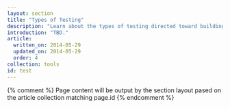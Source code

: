 ```yaml
---
layout: section
title: "Types of Testing"
description: "Learn about the types of testing directed toward building responsive and performant sites across multiple devices. There's no substitute as good as testing with real devices, but there are testing tools that come close."
introduction: "TBD."
article:
  written_on: 2014-05-29
  updated_on: 2014-05-29
  order: 4
collection: tools
id: test
---
```

{% comment %}
Page content will be output by the section layout pased on the article collection matching page.id
{% endcomment %}

